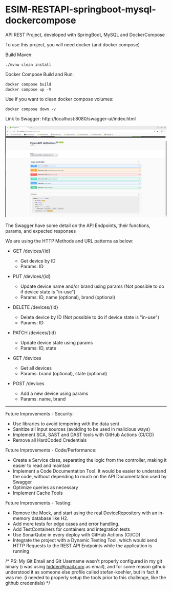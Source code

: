 # ESIM-RESTAPI-springboot-mysql-dockercompose
API REST Project, developed with SpringBoot, MySQL and DockerCompose

To use this project, you will need docker (and docker compose)

Build Maven:
```
./mvnw clean install
```

Docker Compose Build and Run:
```
docker compose build
docker compose up -V
```

Use if you want to clean docker compose volumes:
```
docker compose down -v
```


Link to Swagger:
http://localhost:8080/swagger-ui/index.html

![img.png](img.png)

The Swagger have some detail on the API Endpoints, their functions, params, and expected responses

We are using the HTTP Methods and URL patterns as below:

- GET /devices/{id}
  - Get device by ID
  - Params: ID

- PUT /devices/{id}
  - Update device name and/or brand using params (Not possible to do if device state is "in-use")
  - Params: ID, name (optional), brand (optional)

- DELETE /devices/{id}
  - Delete device by ID (Not possible to do if device state is "in-use")
  - Params: ID

- PATCH /devices/{id}
  - Update device state using params
  - Params: ID, state

- GET /devices
  - Get all devices
  - Params: brand (optional), state (optional)
    
- POST /devices
  - Add a new device using params
  - Params: name, brand


------
Future Improvements - Security:
 - Use libraries to avoid tempering with the data sent
 - Sanitize all input sources (avoiding to be used in malicious ways)
 - Implement SCA, SAST and DAST tools with GitHub Actions (CI/CD)
 - Remove all HardCoded Credentials 

Future Improvements - Code/Performance:
 - Create a Service class, separating the logic from the controller, making it easier to read and maintain
 - Implement a Code Documentation Tool. It would be easier to understand the code, without depending to much on the API Documentation used by Swagger
 - Optimize queries as necessary
 - Implement Cache Tools

Future Improvements - Testing:
 - Remove the Mock, and start using the real DeviceRepository with an in-memory database like H2.
 - Add more tests for edge cases and error handling.
 - Add TestContainers for containers and integration tests
 - Use SonarQube in every deploy with GitHub Actions (CI/CD)
 - Integrate the project with a Dynamic Testing Tool, which would send HTTP Requests to the REST API Endpoints while the application is running
   
/*
PS: My Git Email and Git Username wasn't properly configured in my git binary (i was using hidden@mail.com as email), and for some reason github understood it as someone else profile called stefan-koehler, but in fact it was me. (i needed to properly setup the tools prior to this challenge, like the github credentials)
*/
